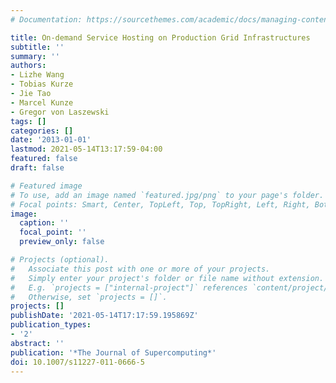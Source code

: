 ```yaml
---
# Documentation: https://sourcethemes.com/academic/docs/managing-content/

title: On-demand Service Hosting on Production Grid Infrastructures
subtitle: ''
summary: ''
authors:
- Lizhe Wang
- Tobias Kurze
- Jie Tao
- Marcel Kunze
- Gregor von Laszewski
tags: []
categories: []
date: '2013-01-01'
lastmod: 2021-05-14T13:17:59-04:00
featured: false
draft: false

# Featured image
# To use, add an image named `featured.jpg/png` to your page's folder.
# Focal points: Smart, Center, TopLeft, Top, TopRight, Left, Right, BottomLeft, Bottom, BottomRight.
image:
  caption: ''
  focal_point: ''
  preview_only: false

# Projects (optional).
#   Associate this post with one or more of your projects.
#   Simply enter your project's folder or file name without extension.
#   E.g. `projects = ["internal-project"]` references `content/project/deep-learning/index.md`.
#   Otherwise, set `projects = []`.
projects: []
publishDate: '2021-05-14T17:17:59.195869Z'
publication_types:
- '2'
abstract: ''
publication: '*The Journal of Supercomputing*'
doi: 10.1007/s11227-011-0666-5
---
```


